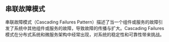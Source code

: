 ## 串联故障模式

串联故障模式（Cascading Failures Pattern）描述了当一个组件或服务的故障引发了系统中其他组件或服务的故障，导致故障的传播与扩大。Cascading Failures 模式在分布式系统和微服务架构中经常出现，对系统的稳定性和可靠性带来挑战。
